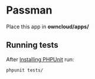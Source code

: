 # Passman
Place this app in **owncloud/apps/**


## Running tests
After [Installing PHPUnit](http://phpunit.de/getting-started.html) run:

    phpunit tests/